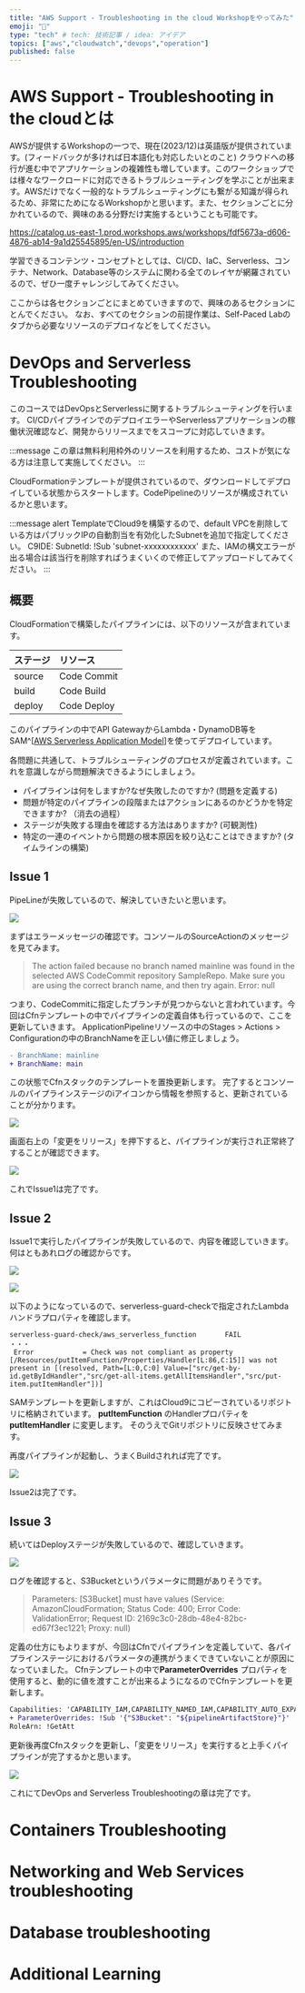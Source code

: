 ```yaml
---
title: "AWS Support - Troubleshooting in the cloud Workshopをやってみた"
emoji: "🌟"
type: "tech" # tech: 技術記事 / idea: アイデア
topics: ["aws","cloudwatch","devops","operation"]
published: false
---
```

# AWS Support - Troubleshooting in the cloudとは
AWSが提供するWorkshopの一つで、現在(2023/12)は英語版が提供されています。(フィードバックが多ければ日本語化も対応したいとのこと)
クラウドへの移行が進む中でアプリケーションの複雑性も増しています。このワークショップでは様々なワークロードに対応できるトラブルシューティングを学ぶことが出来ます。AWSだけでなく一般的なトラブルシューティングにも繋がる知識が得られるため、非常にためになるWorkshopかと思います。また、セクションごとに分かれているので、興味のある分野だけ実施するということも可能です。

https://catalog.us-east-1.prod.workshops.aws/workshops/fdf5673a-d606-4876-ab14-9a1d25545895/en-US/introduction

学習できるコンテンツ・コンセプトとしては、CI/CD、IaC、Serverless、コンテナ、Network、Database等のシステムに関わる全てのレイヤが網羅されているので、ぜひ一度チャレンジしてみてください。

ここからは各セクションごとにまとめていきますので、興味のあるセクションにとんでください。
なお、すべてのセクションの前提作業は、Self-Paced Labのタブから必要なリソースのデプロイなどをしてください。


# DevOps and Serverless Troubleshooting

このコースではDevOpsとServerlessに関するトラブルシューティングを行います。
CI/CDパイプラインでのデプロイエラーやServerlessアプリケーションの稼働状況確認など、開発からリリースまでをスコープに対応していきます。

:::message
この章は無料利用枠外のリソースを利用するため、コストが気になる方は注意して実施してください。
:::

CloudFormationテンプレートが提供されているので、ダウンロードしてデプロイしている状態からスタートします。CodePipelineのリソースが構成されているかと思います。

:::message alert
TemplateでCloud9を構築するので、default VPCを削除している方はパブリックIPの自動割当を有効化したSubnetを追加で指定してください。
C9IDE:
  SubnetId: !Sub 'subnet-xxxxxxxxxxxx'
また、IAMの構文エラーが出る場合は該当行を削除すればうまくいくので修正してアップロードしてみてください。
:::

## 概要

CloudFormationで構築したパイプラインには、以下のリソースが含まれています。

|ステージ|リソース|
|:--|:--|
|source|Code Commit|
|build|Code Build|
|deploy|Code Deploy|

このパイプラインの中でAPI GatewayからLambda・DynamoDB等をSAM^[[AWS Serverless Application Model](https://docs.aws.amazon.com/ja_jp/serverless-application-model/latest/developerguide/what-is-sam.html)]を使ってデプロイしています。

各問題に共通して、トラブルシューティングのプロセスが定義されています。これを意識しながら問題解決できるようにしましょう。

* パイプラインは何をしますか?なぜ失敗したのですか? (問題を定義する)
* 問題が特定のパイプラインの段階またはアクションにあるのかどうかを特定できますか? （消去の過程）
* ステージが失敗する理由を確認する方法はありますか? (可観測性)
* 特定の一連のイベントから問題の根本原因を絞り込むことはできますか? (タイムラインの構築)


## Issue 1

PipeLineが失敗しているので、解決していきたいと思います。

![](https://storage.googleapis.com/zenn-user-upload/fd79c3902257-20231226.png)

まずはエラーメッセージの確認です。コンソールのSourceActionのメッセージを見てみます。

> The action failed because no branch named mainline was found in the selected AWS CodeCommit repository SampleRepo. Make sure you are using the correct branch name, and then try again. Error: null

つまり、CodeCommitに指定したブランチが見つからないと言われています。今回はCfnテンプレートの中でパイプラインの定義自体も行っているので、ここを更新していきます。
ApplicationPipelineリソースの中のStages > Actions > Configurationの中のBranchNameを正しい値に修正しましょう。

```diff yaml
- BranchName: mainline
+ BranchName: main
```

この状態でCfnスタックのテンプレートを置換更新します。
完了するとコンソールのパイプラインステージのiアイコンから情報を参照すると、更新されていることが分かります。

![](https://storage.googleapis.com/zenn-user-upload/441591f4edb4-20231226.png)

画面右上の「変更をリリース」を押下すると、パイプラインが実行され正常終了することが確認できます。

![](https://storage.googleapis.com/zenn-user-upload/3d90e929340e-20231226.png)

これでIssue1は完了です。

## Issue 2

Issue1で実行したパイプラインが失敗しているので、内容を確認していきます。何はともあれログの確認からです。

![](https://storage.googleapis.com/zenn-user-upload/418e1bd4a372-20231226.png)

![](https://storage.googleapis.com/zenn-user-upload/517f4accee23-20231226.png)

以下のようになっているので、serverless-guard-checkで指定されたLambdaハンドラプロパティを確認します。
```
serverless-guard-check/aws_serverless_function       FAIL
・・・
 Error            = Check was not compliant as property [/Resources/putItemFunction/Properties/Handler[L:86,C:15]] was not present in [(resolved, Path=[L:0,C:0] Value=["src/get-by-id.getByIdHandler","src/get-all-items.getAllItemsHandler","src/put-item.putItemHandler"])]
```

SAMテンプレートを更新しますが、これはCloud9にコピーされているリポジトリに格納されています。
**putItemFunction** のHandlerプロパティを **putItemHandler** に変更します。
そのうえでGitリポジトリに反映させてみます。

再度パイプラインが起動し、うまくBuildされれば完了です。

![](https://storage.googleapis.com/zenn-user-upload/d9547fc126b6-20231226.png)

Issue2は完了です。

## Issue 3

続いてはDeployステージが失敗しているので、確認していきます。

![](https://storage.googleapis.com/zenn-user-upload/fab5b241dc36-20231226.png)

ログを確認すると、S3Bucketというパラメータに問題がありそうです。

> Parameters: [S3Bucket] must have values (Service: AmazonCloudFormation; Status Code: 400; Error Code: ValidationError; Request ID: 2169c3c0-28db-48e4-82bc-ed67f3ec1221; Proxy: null)

定義の仕方にもよりますが、今回はCfnでパイプラインを定義していて、各パイプラインステージにおけるパラメータの連携がうまくできていないことが原因になっていました。
Cfnテンプレートの中で**ParameterOverrides** プロパティを使用すると、動的に値を渡すことが出来るようになるのでCfnテンプレートを更新します。

```diff
Capabilities: 'CAPABILITY_IAM,CAPABILITY_NAMED_IAM,CAPABILITY_AUTO_EXPAND'
+ ParameterOverrides: !Sub '{"S3Bucket": "${pipelineArtifactStore}"}' 
RoleArn: !GetAtt
```

更新後再度Cfnスタックを更新し、「変更をリリース」を実行すると上手くパイプラインが完了するかと思います。

![](https://storage.googleapis.com/zenn-user-upload/963a445abafb-20231226.png)

これにてDevOps and Serverless Troubleshootingの章は完了です。

# Containers Troubleshooting


# Networking and Web Services troubleshooting


# Database troubleshooting


# Additional Learning



